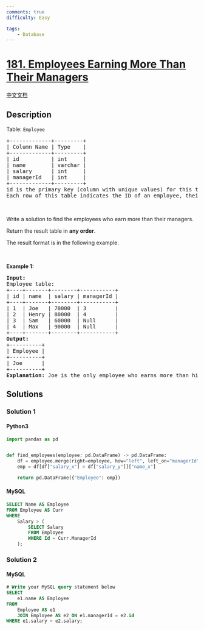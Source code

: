 ```yaml
---
comments: true
difficulty: Easy

tags:
    - Database
---
```


<!-- problem:start -->

# [181. Employees Earning More Than Their Managers](https://leetcode.com/problems/employees-earning-more-than-their-managers)

[中文文档](/solution/0100-0199/0181.Employees%20Earning%20More%20Than%20Their%20Managers/README.md)

## Description

<!-- description:start -->

<p>Table: <code>Employee</code></p>

<pre>
+-------------+---------+
| Column Name | Type    |
+-------------+---------+
| id          | int     |
| name        | varchar |
| salary      | int     |
| managerId   | int     |
+-------------+---------+
id is the primary key (column with unique values) for this table.
Each row of this table indicates the ID of an employee, their name, salary, and the ID of their manager.
</pre>

<p>&nbsp;</p>

<p>Write a solution&nbsp;to find the employees who earn more than their managers.</p>

<p>Return the result table in <strong>any order</strong>.</p>

<p>The result format is in the following example.</p>

<p>&nbsp;</p>
<p><strong class="example">Example 1:</strong></p>

<pre>
<strong>Input:</strong> 
Employee table:
+----+-------+--------+-----------+
| id | name  | salary | managerId |
+----+-------+--------+-----------+
| 1  | Joe   | 70000  | 3         |
| 2  | Henry | 80000  | 4         |
| 3  | Sam   | 60000  | Null      |
| 4  | Max   | 90000  | Null      |
+----+-------+--------+-----------+
<strong>Output:</strong> 
+----------+
| Employee |
+----------+
| Joe      |
+----------+
<strong>Explanation:</strong> Joe is the only employee who earns more than his manager.
</pre>

<!-- description:end -->

## Solutions

<!-- solution:start -->

### Solution 1

<!-- tabs:start -->

#### Python3

```python
import pandas as pd


def find_employees(employee: pd.DataFrame) -> pd.DataFrame:
    df = employee.merge(right=employee, how="left", left_on="managerId", right_on="id")
    emp = df[df["salary_x"] > df["salary_y"]]["name_x"]

    return pd.DataFrame({"Employee": emp})
```

#### MySQL

```sql
SELECT Name AS Employee
FROM Employee AS Curr
WHERE
    Salary > (
        SELECT Salary
        FROM Employee
        WHERE Id = Curr.ManagerId
    );
```

<!-- tabs:end -->

<!-- solution:end -->

<!-- solution:start -->

### Solution 2

<!-- tabs:start -->

#### MySQL

```sql
# Write your MySQL query statement below
SELECT
    e1.name AS Employee
FROM
    Employee AS e1
    JOIN Employee AS e2 ON e1.managerId = e2.id
WHERE e1.salary > e2.salary;
```

<!-- tabs:end -->

<!-- solution:end -->

<!-- problem:end -->
